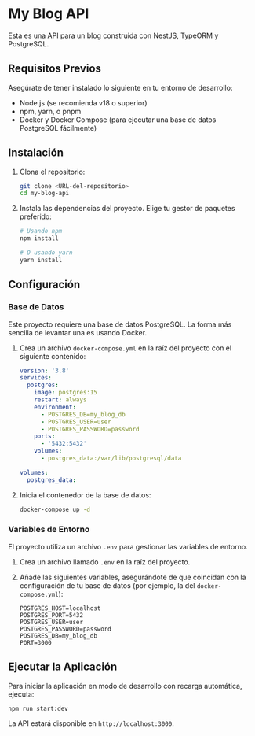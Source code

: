 # My Blog API

Esta es una API para un blog construida con NestJS, TypeORM y PostgreSQL.

## Requisitos Previos

Asegúrate de tener instalado lo siguiente en tu entorno de desarrollo:

-   Node.js (se recomienda v18 o superior)
-   npm, yarn, o pnpm
-   Docker y Docker Compose (para ejecutar una base de datos PostgreSQL fácilmente)

## Instalación

1.  Clona el repositorio:
    ```bash
    git clone <URL-del-repositorio>
    cd my-blog-api
    ```

2.  Instala las dependencias del proyecto. Elige tu gestor de paquetes preferido:
    ```bash
    # Usando npm
    npm install

    # O usando yarn
    yarn install
    ```

## Configuración

### Base de Datos

Este proyecto requiere una base de datos PostgreSQL. La forma más sencilla de levantar una es usando Docker.

1.  Crea un archivo `docker-compose.yml` en la raíz del proyecto con el siguiente contenido:

    ```yaml
    version: '3.8'
    services:
      postgres:
        image: postgres:15
        restart: always
        environment:
          - POSTGRES_DB=my_blog_db
          - POSTGRES_USER=user
          - POSTGRES_PASSWORD=password
        ports:
          - '5432:5432'
        volumes:
          - postgres_data:/var/lib/postgresql/data

    volumes:
      postgres_data:
    ```

2.  Inicia el contenedor de la base de datos:
    ```bash
    docker-compose up -d
    ```

### Variables de Entorno

El proyecto utiliza un archivo `.env` para gestionar las variables de entorno.

1.  Crea un archivo llamado `.env` en la raíz del proyecto.

2.  Añade las siguientes variables, asegurándote de que coincidan con la configuración de tu base de datos (por ejemplo, la del `docker-compose.yml`):

    ```env
    POSTGRES_HOST=localhost
    POSTGRES_PORT=5432
    POSTGRES_USER=user
    POSTGRES_PASSWORD=password
    POSTGRES_DB=my_blog_db
    PORT=3000
    ```

## Ejecutar la Aplicación

Para iniciar la aplicación en modo de desarrollo con recarga automática, ejecuta:

```bash
npm run start:dev
```

La API estará disponible en `http://localhost:3000`.
